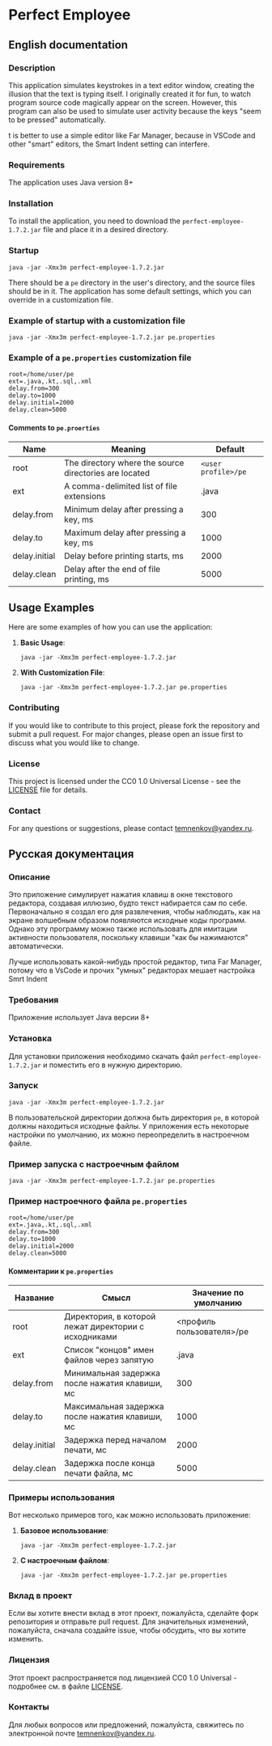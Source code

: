 # Perfect Employee

## English documentation

### Description
This application simulates keystrokes in a text editor window, creating the illusion that the text is typing itself. I originally created it for fun, to watch program source code magically appear on the screen. However, this program can also be used to simulate user activity because the keys "seem to be pressed" automatically.

t is better to use a simple editor like Far Manager, because in VSCode and other "smart" editors, the Smart Indent setting can interfere.

### Requirements
The application uses Java version 8+

### Installation
To install the application, you need to download the `perfect-employee-1.7.2.jar` file and place it in a desired directory.

### Startup

```shell
java -jar -Xmx3m perfect-employee-1.7.2.jar
```

There should be a `pe` directory in the user's directory, and the source files should be in it.
The application has some default settings, which you can override in a customization file.

### Example of startup with a customization file

```shell
java -jar -Xmx3m perfect-employee-1.7.2.jar pe.properties
```

### Example of a `pe.properties` customization file

```
root=/home/user/pe
ext=.java,.kt,.sql,.xml
delay.from=300
delay.to=1000
delay.initial=2000
delay.clean=5000
```

#### Comments to `pe.proerties`

| Name          | Meaning                                                | Default             |
|---------------|--------------------------------------------------------|---------------------|
| root          | The directory where the source directories are located | `<user profile>/pe` |
| ext           | A comma-delimited list of file extensions              | .java               |
| delay.from    | Minimum delay after pressing a key, ms                 | 300                 |
| delay.to      | Maximum delay after pressing a key, ms                 | 1000                |
| delay.initial | Delay before printing starts, ms                       | 2000                |
| delay.clean   | Delay after the end of file printing, ms               | 5000                |

## Usage Examples
Here are some examples of how you can use the application:

1. **Basic Usage**:
    ```shell
    java -jar -Xmx3m perfect-employee-1.7.2.jar
    ```

2. **With Customization File**:
    ```shell
    java -jar -Xmx3m perfect-employee-1.7.2.jar pe.properties
    ```

### Contributing
If you would like to contribute to this project, please fork the repository and submit a pull request. For major changes, please open an issue first to discuss what you would like to change.

### License
This project is licensed under the CC0 1.0 Universal License - see the [LICENSE](LICENSE) file for details.

### Contact
For any questions or suggestions, please contact [temnenkov@yandex.ru](mailto:temnenkov@yandex.ru).

## Русская документация

### Описание
Это приложение симулирует нажатия клавиш в окне текстового редактора, создавая иллюзию, будто текст набирается сам по себе. Первоначально я создал его для развлечения, чтобы наблюдать, как на экране волшебным образом появляются исходные коды программ. Однако эту программу можно также использовать для имитации активности пользователя, поскольку клавиши "как бы нажимаются" автоматически.

Лучше использовать какой-нибудь простой редактор, типа Far Manager, потому что в VsCode и прочих "умных" редакторах мешает настройка Smrt Indent

### Требования
Приложение использует Java версии 8+

### Установка
Для установки приложения необходимо скачать файл `perfect-employee-1.7.2.jar` и поместить его в нужную директорию.

### Запуск

```shell
java -jar -Xmx3m perfect-employee-1.7.2.jar
```

В пользовательской директории должна быть директория `pe`, в которой должны находиться исходные файлы.
У приложения есть некоторые настройки по умолчанию, их можно переопределить в настроечном файле.

### Пример запуска с настроечным файлом

```shell
java -jar -Xmx3m perfect-employee-1.7.2.jar pe.properties
```

### Пример настроечного файла `pe.properties`

```
root=/home/user/pe
ext=.java,.kt,.sql,.xml
delay.from=300
delay.to=1000
delay.initial=2000
delay.clean=5000
```
#### Комментарии к `pe.properties`

| Название      | Смысл                                                | Значение по умолчанию     |
|---------------|------------------------------------------------------|---------------------------|
| root          | Директория, в которой лежат директории с исходниками | <профиль пользователя>/pe |
| ext           | Список "концов" имен файлов через запятую            | .java                     |
| delay.from    | Минимальная задержка после нажатия клавиши, мс       | 300                       |
| delay.to      | Максимальная задержка после нажатия клавиши, мс      | 1000                      |
| delay.initial | Задержка перед началом печати, мс                    | 2000                      |
| delay.clean   | Задержка после конца печати файла, мс                | 5000                      |

### Примеры использования
Вот несколько примеров того, как можно использовать приложение:

1. **Базовое использование**:
    ```shell
    java -jar -Xmx3m perfect-employee-1.7.2.jar
    ```

2. **С настроечным файлом**:
    ```shell
    java -jar -Xmx3m perfect-employee-1.7.2.jar pe.properties
    ```

### Вклад в проект
Если вы хотите внести вклад в этот проект, пожалуйста, сделайте форк репозитория и отправьте pull request. Для значительных изменений, пожалуйста, сначала создайте issue, чтобы обсудить, что вы хотите изменить.

### Лицензия
Этот проект распространяется под лицензией CC0 1.0 Universal - подробнее см. в файле [LICENSE](LICENSE).

### Контакты
Для любых вопросов или предложений, пожалуйста, свяжитесь по электронной почте [temnenkov@yandex.ru](mailto:temnenkov@yandex.ru).